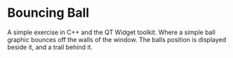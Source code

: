 #  Bouncing Ball

A simple exercise in C++ and the QT Widget toolkit. Where a simple ball graphic bounces off the walls of the window. The balls position is displayed beside it, and a trail behind it.
